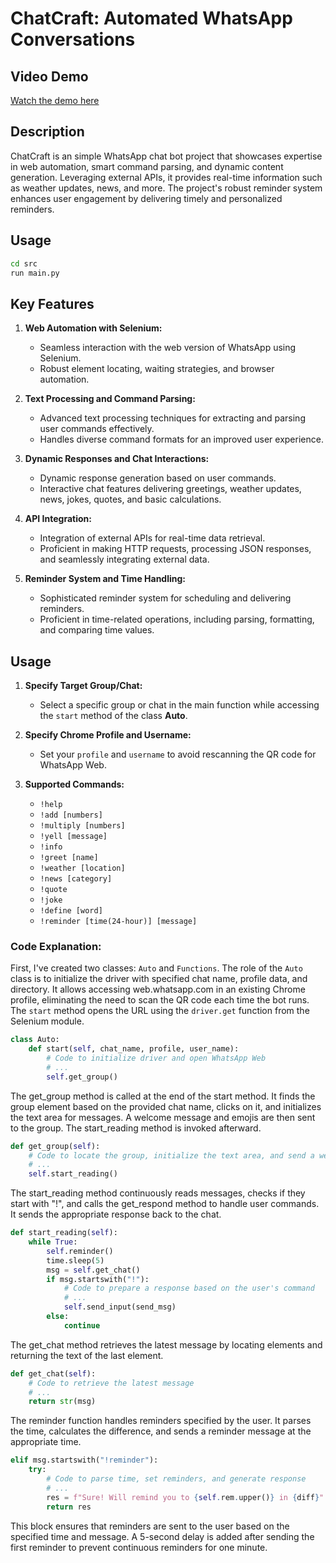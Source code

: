 # ChatCraft: Automated WhatsApp Conversations

## Video Demo
[Watch the demo here](https://youtu.be/O1dv50w1hDM)

## Description
ChatCraft is an simple WhatsApp chat bot project that showcases expertise in web automation, smart command parsing, and dynamic content generation. Leveraging external APIs, it provides real-time information such as weather updates, news, and more. The project's robust reminder system enhances user engagement by delivering timely and personalized reminders.

## Usage
```bash
cd src
run main.py
```

## Key Features
1. **Web Automation with Selenium:**
    - Seamless interaction with the web version of WhatsApp using Selenium.
    - Robust element locating, waiting strategies, and browser automation.

2. **Text Processing and Command Parsing:**
    - Advanced text processing techniques for extracting and parsing user commands effectively.
    - Handles diverse command formats for an improved user experience.

3. **Dynamic Responses and Chat Interactions:**
    - Dynamic response generation based on user commands.
    - Interactive chat features delivering greetings, weather updates, news, jokes, quotes, and basic calculations.

4. **API Integration:**
    - Integration of external APIs for real-time data retrieval.
    - Proficient in making HTTP requests, processing JSON responses, and seamlessly integrating external data.

5. **Reminder System and Time Handling:**
    - Sophisticated reminder system for scheduling and delivering reminders.
    - Proficient in time-related operations, including parsing, formatting, and comparing time values.

## Usage
1. **Specify Target Group/Chat:**
    - Select a specific group or chat in the main function while accessing the `start` method of the class **Auto**.

2. **Specify Chrome Profile and Username:**
    - Set your `profile` and `username` to avoid rescanning the QR code for WhatsApp Web.

3. **Supported Commands:**
    - `!help`
    - `!add [numbers]`
    - `!multiply [numbers]`
    - `!yell [message]`
    - `!info`
    - `!greet [name]`
    - `!weather [location]`
    - `!news [category]`
    - `!quote`
    - `!joke`
    - `!define [word]`
    - `!reminder [time(24-hour)] [message]`

### Code Explanation:

First, I've created two classes: `Auto` and `Functions`. The role of the `Auto` class is to initialize the driver with specified chat name, profile data, and directory. It allows accessing web.whatsapp.com in an existing Chrome profile, eliminating the need to scan the QR code each time the bot runs. The `start` method opens the URL using the `driver.get` function from the Selenium module.

```python
class Auto:
    def start(self, chat_name, profile, user_name):
        # Code to initialize driver and open WhatsApp Web
        # ...
        self.get_group()
```

The get_group method is called at the end of the start method. It finds the group element based on the provided chat name, clicks on it, and initializes the text area for messages. A welcome message and emojis are then sent to the group. The start_reading method is invoked afterward.

```python
def get_group(self):
    # Code to locate the group, initialize the text area, and send a welcome message
    # ...
    self.start_reading()
```

The start_reading method continuously reads messages, checks if they start with "!", and calls the get_respond method to handle user commands. It sends the appropriate response back to the chat.
```python
def start_reading(self):
    while True:
        self.reminder()
        time.sleep(5)
        msg = self.get_chat()
        if msg.startswith("!"):
            # Code to prepare a response based on the user's command
            # ...
            self.send_input(send_msg)
        else:
            continue
```

The get_chat method retrieves the latest message by locating elements and returning the text of the last element.
```python
def get_chat(self):
    # Code to retrieve the latest message
    # ...
    return str(msg)
```

The reminder function handles reminders specified by the user. It parses the time, calculates the difference, and sends a reminder message at the appropriate time.
```python
elif msg.startswith("!reminder"):
    try:
        # Code to parse time, set reminders, and generate response
        # ...
        res = f"Sure! Will remind you to {self.rem.upper()} in {diff}"
        return res
```
This block ensures that reminders are sent to the user based on the specified time and message. A 5-second delay is added after sending the first reminder to prevent continuous reminders for one minute.
